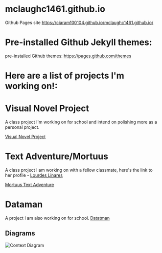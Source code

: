 # mclaughc1461.github.io

Github Pages site https://ciaram100104.github.io/mclaughc1461.github.io/

Pre-installed Github Jekyll themes: 
=======
pre-installed Github themes: https://pages.github.com/themes

# Here are a list of projects I'm working on!:


# Visual Novel Project
A class project I'm working on for school and intend on polishing more as a personal project.

<a href="https://github.com/CiaraM100104/CTS-285-VN"> Visual Novel Project</a>
# Text Adventure/Mortuus
A class project I am working on with a fellow classmate, here's the link to her profile - <a href="https://github.com/GothicLolita229"> Lourdes Linares</a>

<a href="https://github.com/GothicLolita229/CSC-253-Mortuus"> Mortuus Text Adventure</a>


# Dataman
A project I am also working on for school.
<a href="https://github.com/CiaraM100104/CTS285"> Datatman</a>

## Diagrams
![Context Diagram](https://user-images.githubusercontent.com/90720471/205704643-0aca8046-e841-4d6f-8f07-4b7013630f31.png)
